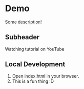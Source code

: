 # Demo

Some description!


## Subheader

Watching tutorial on YouTube

## Local Development

1. Open index.html in your browser.
2. This is a fun thing :D